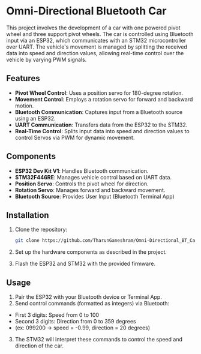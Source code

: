 # Omni-Directional Bluetooth Car

This project involves the development of a car with one powered pivot wheel and three support pivot wheels. The car is controlled using Bluetooth input via an ESP32, which communicates with an STM32 microcontroller over UART. The vehicle's movement is managed by splitting the received data into speed and direction values, allowing real-time control over the vehicle by varying PWM signals.

## Features

- **Pivot Wheel Control**: Uses a position servo for 180-degree rotation.
- **Movement Control**: Employs a rotation servo for forward and backward motion.
- **Bluetooth Communication**: Captures input from a Bluetooth source using an ESP32.
- **UART Communication**: Transfers data from the ESP32 to the STM32.
- **Real-Time Control**: Splits input data into speed and direction values to control Servos via PWM for dynamic movement.

## Components

- **ESP32 Dev Kit V1**: Handles Bluetooth communication.
- **STM32F446RE**: Manages vehicle control based on UART data.
- **Position Servo**: Controls the pivot wheel for direction.
- **Rotation Servo**: Manages forward and backward movement.
- **Bluetooth Source**: Provides User Input (Bluetooth Terminal App)

## Installation

1. Clone the repository:
    ```bash
    git clone https://github.com/TharunGaneshram/Omni-Directional_BT_Car.git
    ```

2. Set up the hardware components as described in the project.

3. Flash the ESP32 and STM32 with the provided firmware.

## Usage

1. Pair the ESP32 with your Bluetooth device or Terminal App.
2. Send control commands (formatted as integers) via Bluetooth:
 - First 3 digits: Speed from 0 to 100
 - Second 3 digits: Direction from 0 to 359 degrees
 - (ex: 099200 -> speed = -0.99, direction = 20 degrees)
3. The STM32 will interpret these commands to control the speed and direction of the car.
